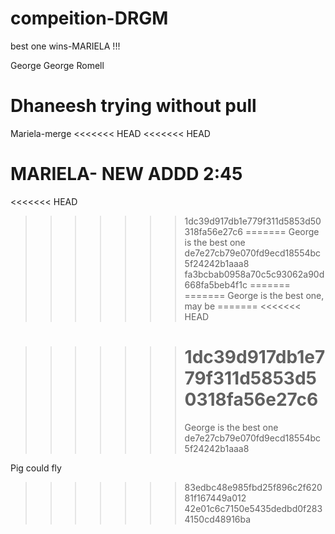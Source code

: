 # compeition-DRGM

best one wins-MARIELA !!!

George
George
Romell

Dhaneesh trying without pull
=======
Mariela-merge
<<<<<<< HEAD
<<<<<<< HEAD

MARIELA- NEW ADDD 2:45
=======
<<<<<<< HEAD
>>>>>>> 1dc39d917db1e779f311d5853d50318fa56e27c6
=======
George is the best one
>>>>>>> de7e27cb79e070fd9ecd18554bc5f24242b1aaa8
>>>>>>> fa3bcbab0958a70c5c93062a90d668fa5beb4f1c
=======
=======
George is the best one, may be
=======
<<<<<<< HEAD

> > > > > > > # 1dc39d917db1e779f311d5853d50318fa56e27c6
> > > > > > >
> > > > > > > George is the best one
> > > > > > > de7e27cb79e070fd9ecd18554bc5f24242b1aaa8

Pig could fly
>>>>>>> 83edbc48e985fbd25f896c2f62081f167449a012
>>>>>>> 42e01c6c7150e5435dedbd0f2834150cd48916ba
